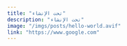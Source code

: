 ```yaml
---
title: "تحت الإنشاء"
description: "تحت الإنشاء"
image: "/imgs/posts/hello-world.avif"
link: "https://www.google.com"
---
```

